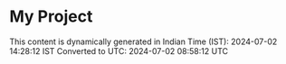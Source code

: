 # My Project

This content is dynamically generated in Indian Time (IST): 2024-07-02 14:28:12 IST
Converted to UTC: 2024-07-02 08:58:12 UTC
